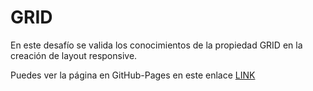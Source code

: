# GRID
En este desafío se valida los conocimientos de la propiedad GRID en la creación de layout responsive.

Puedes ver la página en GitHub-Pages en este enlace [LINK](https://camijaviera.github.io/CSS-Grid/)